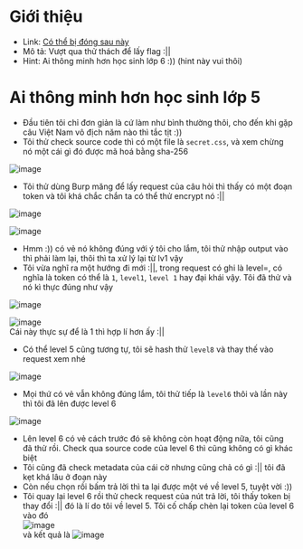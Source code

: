 # Giới thiệu
- Link: [Có thể bị đóng sau này](http://charmander_4d9b932ef24aab875891e791b6c340c4.ctf.night-wolf.io/)
- Mô tả: Vượt qua thử thách để lấy flag :||
- Hint: Ai thông minh hơn học sinh lớp 6 :)) (hint này vui thôi)

# Ai thông minh hơn học sinh lớp 5
- Đầu tiên tôi chỉ đơn giản là cứ làm như bình thường thôi, cho đến khi gặp câu Việt Nam vô địch năm nào thì tắc tịt :))
- Tôi thử check source code thì có một file là ```secret.css```, và xem chừng nó một cái gì đó được mã hoá bằng sha-256

![image](https://github.com/Myozz/CTF_WriteUp/assets/94811005/eaed6392-adaf-4b75-9d70-5f7814beecda)
- Tôi thử dùng Burp măng để lấy request của câu hỏi thì thấy có một đoạn token và tôi khá chắc chắn ta có thể thử encrypt nó :||

![image](https://github.com/Myozz/CTF_WriteUp/assets/94811005/e250e0f6-4f36-4417-b7a4-f4296c6161c0)

![image](https://github.com/Myozz/CTF_WriteUp/assets/94811005/4a508ea6-44a4-45ab-b40d-aa897f812120)

- Hmm :)) có vẻ nó không đúng với ý tôi cho lắm, tôi thử nhập output vào thì phải làm lại, thôi thì ta xử lý lại từ lv1 vậy
- Tôi vừa nghĩ ra một hướng đi mới :||, trong request có ghi là level=<token>, có nghĩa là token có thể là ```1```, ```level1```, ```level 1``` hay đại khái vậy. Tôi đã thử và nó kì thực đúng như vậy

![image](https://github.com/Myozz/CTF_WriteUp/assets/94811005/6b3c2558-b328-41f8-9ae5-039e14d85b62)

![image](https://github.com/Myozz/CTF_WriteUp/assets/94811005/b1f6cd83-600a-4bef-8ebc-53438f125238)
<br> Cái này thực sự để là 1 thì hợp lí hơn ấy :||
- Có thể level 5 cũng tương tự, tôi sẽ hash thử ```level8``` và thay thế vào request xem nhé

![image](https://github.com/Myozz/CTF_WriteUp/assets/94811005/13dfc596-fb4e-4f07-ae26-573a8d7b4f16)
- Mọi thứ có vẻ vẫn không đúng lắm, tôi thử tiếp là ```level6``` thôi và lần này thì tôi đã lên được level 6

![image](https://github.com/Myozz/CTF_WriteUp/assets/94811005/7ba54fbc-4384-4027-be3e-1ee0120eed44)
- Lên level 6 có vẻ cách trước đó sẽ không còn hoạt động nữa, tôi cũng đã thử rồi. Check qua source code của level 6 thì cũng không có gì khác biệt
- Tôi cũng đã check metadata của cái cờ nhưng cũng chả có gì :|| tôi đã kẹt khá lâu ở đoạn này
- Còn nếu chọn rồi bấm trả lời thì ta lại được một vé về level 5, tuyệt vời :))
- Tôi quay lại level 6 rồi thử check request của nút trả lời, tôi thấy token bị thay đổi :|| đó là lí do tôi về level 5. Tôi cố chấp chèn lại token của level 6 vào đó <br>
![image](https://github.com/Myozz/CTF_WriteUp/assets/94811005/d2a63cc0-ec03-45bd-a472-d6b1186a563a)
<br> và kết quả là ![image](https://github.com/Myozz/CTF_WriteUp/assets/94811005/22e87a9c-7626-46fb-96b3-62875b2d5687)

